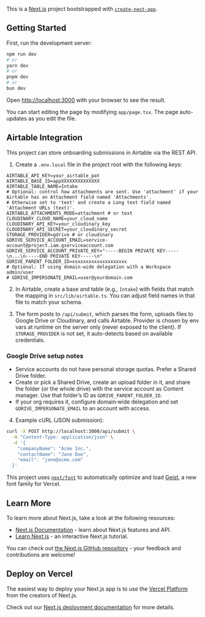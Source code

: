 This is a [Next.js](https://nextjs.org) project bootstrapped with [`create-next-app`](https://nextjs.org/docs/app/api-reference/cli/create-next-app).

## Getting Started

First, run the development server:

```bash
npm run dev
# or
yarn dev
# or
pnpm dev
# or
bun dev
```

Open [http://localhost:3000](http://localhost:3000) with your browser to see the result.

You can start editing the page by modifying `app/page.tsx`. The page auto-updates as you edit the file.

## Airtable Integration

This project can store onboarding submissions in Airtable via the REST API.

1. Create a `.env.local` file in the project root with the following keys:

```
AIRTABLE_API_KEY=your_airtable_pat
AIRTABLE_BASE_ID=appXXXXXXXXXXXXXX
AIRTABLE_TABLE_NAME=Intake
# Optional: control how attachments are sent. Use 'attachment' if your Airtable has an Attachment field named 'Attachments'.
# Otherwise set to 'text' and create a Long text field named 'Attachment URLs (text)'.
AIRTABLE_ATTACHMENTS_MODE=attachment # or text
CLOUDINARY_CLOUD_NAME=your_cloud_name
CLOUDINARY_API_KEY=your_cloudinary_key
CLOUDINARY_API_SECRET=your_cloudinary_secret
STORAGE_PROVIDER=gdrive # or cloudinary
GDRIVE_SERVICE_ACCOUNT_EMAIL=service-account@project.iam.gserviceaccount.com
GDRIVE_SERVICE_ACCOUNT_PRIVATE_KEY="-----BEGIN PRIVATE KEY-----\n...\n-----END PRIVATE KEY-----\n"
GDRIVE_PARENT_FOLDER_ID=xxxxxxxxxxxxxxxxxxxx
# Optional: If using domain-wide delegation with a Workspace admin/user
# GDRIVE_IMPERSONATE_EMAIL=user@yourdomain.com
```

2. In Airtable, create a base and table (e.g., `Intake`) with fields that match the mapping in `src/lib/airtable.ts`. You can adjust field names in that file to match your schema.

3. The form posts to `/api/submit`, which parses the form, uploads files to Google Drive or Cloudinary, and calls Airtable. Provider is chosen by env vars at runtime on the server only (never exposed to the client). If `STORAGE_PROVIDER` is not set, it auto-detects based on available credentials.

### Google Drive setup notes
- Service accounts do not have personal storage quotas. Prefer a Shared Drive folder.
- Create or pick a Shared Drive, create an upload folder in it, and share the folder (or the whole drive) with the service account as Content manager. Use that folder’s ID as `GDRIVE_PARENT_FOLDER_ID`.
- If your org requires it, configure domain‑wide delegation and set `GDRIVE_IMPERSONATE_EMAIL` to an account with access.

4. Example cURL (JSON submission):

```bash
curl -X POST http://localhost:3000/api/submit \
  -H "Content-Type: application/json" \
  -d '{
    "companyName": "Acme Inc.",
    "contactName": "Jane Doe",
    "email": "jane@acme.com"
  }'
```

This project uses [`next/font`](https://nextjs.org/docs/app/building-your-application/optimizing/fonts) to automatically optimize and load [Geist](https://vercel.com/font), a new font family for Vercel.

## Learn More

To learn more about Next.js, take a look at the following resources:

- [Next.js Documentation](https://nextjs.org/docs) - learn about Next.js features and API.
- [Learn Next.js](https://nextjs.org/learn) - an interactive Next.js tutorial.

You can check out [the Next.js GitHub repository](https://github.com/vercel/next.js) - your feedback and contributions are welcome!

## Deploy on Vercel

The easiest way to deploy your Next.js app is to use the [Vercel Platform](https://vercel.com/new?utm_medium=default-template&filter=next.js&utm_source=create-next-app&utm_campaign=create-next-app-readme) from the creators of Next.js.

Check out our [Next.js deployment documentation](https://nextjs.org/docs/app/building-your-application/deploying) for more details.
